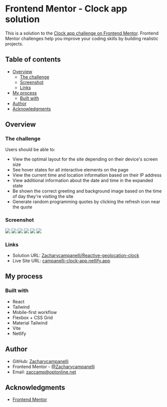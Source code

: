 # Frontend Mentor - Clock app solution

This is a solution to the [Clock app challenge on Frontend Mentor](https://www.frontendmentor.io/challenges/clock-app-LMFaxFwrM). Frontend Mentor challenges help you improve your coding skills by building realistic projects. 

## Table of contents

- [Overview](#overview)
  - [The challenge](#the-challenge)
  - [Screenshot](#screenshot)
  - [Links](#links)
- [My process](#my-process)
  - [Built with](#built-with)
- [Author](#author)
- [Acknowledgments](#acknowledgments)

## Overview

### The challenge

Users should be able to:

- View the optimal layout for the site depending on their device's screen size
- See hover states for all interactive elements on the page
- View the current time and location information based on their IP address
- View additional information about the date and time in the expanded state
- Be shown the correct greeting and background image based on the time of day they're visiting the site
- Generate random programming quotes by clicking the refresh icon near the quote

### Screenshot

![](./src/assets/screenshots/Phone-day.jpeg)
![](./src/assets/screenshots/Phone-night-drawer.jpeg)
![](./src/assets/screenshots/Tablet-day-drawer.jpeg)
![](./src/assets/screenshots/Tablet-night.jpeg)
![](./src/assets/screenshots/Desktop-day.jpeg)
![](./src/assets/screenshots/Desktop-night-drawer.jpeg)

### Links

- Solution URL: [Zacharycampanelli/Reactive-geolocation-clock](https://github.com/Zacharycampanelli/Reactive-geolocation-clock)
- Live Site URL: [campanelli-clock-app.netlify.app](https://campanelli-clock-app.netlify.app/)

## My process

### Built with

- React
- Tailwind
- Mobile-first workflow
- Flexbox + CSS Grid
- Material Tailwind
- Vite 
- Netlify

## Author

- GitHub: [Zacharycampanelli](https://github.com/Zacharycampanelli)
- Frontend Mentor - [@Zacharycampanelli](https://www.frontendmentor.io/profile/Zacharycampanelli)
- Email: [zaccamp@optonline.net](mailto:zaccamp@optonline.net)

## Acknowledgments

- [Frontend Mentor](https://www.frontendmentor.io)
